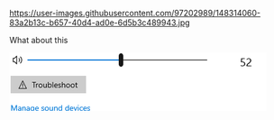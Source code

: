 https://user-images.githubusercontent.com/97202989/148314060-83a2b13c-b657-40d4-ad0e-6d5b3c489943.jpg


What about this


![volume control](https://github.com/crypto011000/crypto011000.github.io/blob/main/docs/assets/Test.PNG)
